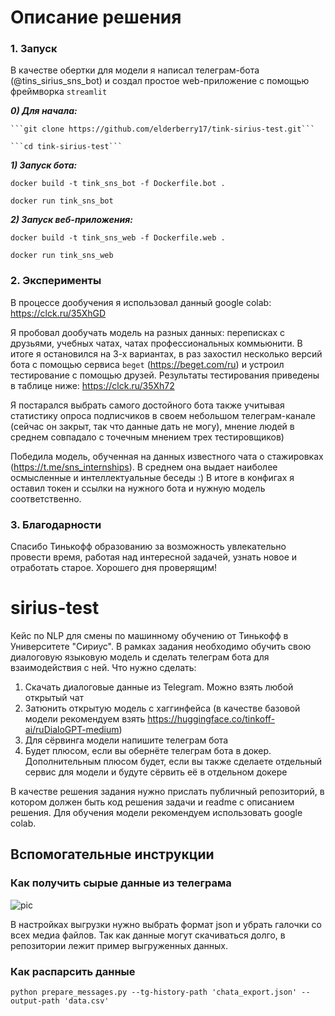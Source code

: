 # Описание решения

### 1. Запуск

В качестве обертки для модели я написал телеграм-бота (@tins_sirius_sns_bot) и создал простое web-приложение с помощью фреймворка ```streamlit```

***0) Для начала:***

    ```git clone https://github.com/elderberry17/tink-sirius-test.git```
    
    ```cd tink-sirius-test``` 

***1) Запуск бота:***
   
   ```docker build -t tink_sns_bot -f Dockerfile.bot .```
   
   ```docker run tink_sns_bot```

***2) Запуск веб-приложения:***

   ```docker build -t tink_sns_web -f Dockerfile.web .```
   
   ```docker run tink_sns_web```

### 2. Эксперименты
   
В процессе дообучения я использовал данный google colab:
https://clck.ru/35XhGD

Я пробовал дообучать модель на разных данных: переписках с друзьями, учебных чатах, чатах профессиональных коммьюнити.
В итоге я остановился на 3-х вариантах, в раз захостил несколько версий бота с помощью сервиса ```beget``` (https://beget.com/ru) и устроил тестирование с помощью друзей.
Результаты тестирования приведены в таблице ниже:
https://clck.ru/35Xh72

Я постарался выбрать самого достойного бота также учитывая статистику опроса подписчиков в своем небольшом телеграм-канале (сейчас он закрыт, так что данные дать не могу), мнение людей в среднем совпадало с точечным мнением трех тестировщиков)

Победила модель, обученная на данных известного чата о стажировках (https://t.me/sns_internships). В среднем она выдает наиболее осмысленные и интеллектуальные беседы :)
В итоге в конфигах я оставил токен и ссылки на нужного бота и нужную модель соответственно.

### 3. Благодарности

Спасибо Тинькофф образованию за возможность увлекательно провести время, работая над интересной задачей, узнать новое и отработать старое.
Хорошего дня проверящим!

   

# sirius-test
Кейс по NLP для смены по машинному обучению от Тинькофф в Университете "Сириус".
В рамках задания необходимо обучить свою диалоговую языковую модель и сделать телеграм бота для взаимодействия с ней.
Что нужно сделать:
1) Скачать диалоговые данные из Telegram. Можно взять любой открытый чат
2) Затюнить открытую модель с хаггинфейса (в качестве базовой модели рекомендуем взять https://huggingface.co/tinkoff-ai/ruDialoGPT-medium)
3) Для сёрвинга модели напишите телеграм бота
4) Будет плюсом, если вы обернёте телеграм бота в докер. Дополнительным плюсом будет, если вы также сделаете отдельный сервис для модели и будуте сёрвить её в отдельном докере

В качестве решения задания нужно прислать публичный репозиторий, в котором должен быть код решения задачи и readme с описанием решения. Для обучения модели рекомендуем использовать google colab.

## Вспомогательные инструкции

### Как получить сырые данные из телеграма

![pic](data.png)

В настройках выгрузки нужно выбрать формат json и убрать галочки со всех медиа файлов. Так как данные могут скачиваться долго, в репозитории лежит пример выгруженных данных.

### Как распарсить данные

`python prepare_messages.py --tg-history-path 'chata_export.json' --output-path 'data.csv'`
